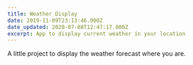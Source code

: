```yaml
---
title: Weather Display
date: 2019-11-09T23:13:46.000Z
date_updated: 2020-07-08T12:47:17.000Z
excerpt: App to display current weather in your location
---
```


<script>
  import WeatherDisplay from '$lib/components/WeatherDisplay.svelte';
</script>

A little project to display the weather forecast where you are.

<WeatherDisplay />
